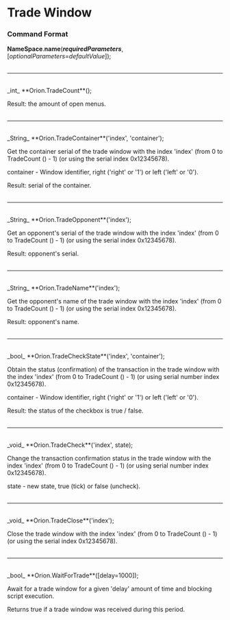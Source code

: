 # Trade Window

### Command Format

**NameSpace**.**name**(_**requiredParameters**_, [_optionalParameters=defaultValue_]);
</br></br>
***
</br>
_int_ **Orion.TradeCount**();

Result: the amount of open menus.
</br></br>
***
</br>
_String_ **Orion.TradeContainer**('index', 'container');

Get the container serial of the trade window with the index 'index' (from 0 to TradeCount () - 1) (or using the serial index 0x12345678).

container - Window identifier, right ('right' or '1') or left ('left' or '0').

Result: serial of the container.
</br></br>
***
</br>
_String_ **Orion.TradeOpponent**('index');

Get an opponent's serial of the trade window with the index 'index' (from 0 to TradeCount () - 1) (or using the serial index 0x12345678).

Result: opponent's serial.
</br></br>
***
</br>
_String_ **Orion.TradeName**('index');

Get the opponent's name of the trade window with the index 'index' (from 0 to TradeCount () - 1) (or using the serial index 0x12345678).

Result: opponent's name.
</br></br>
***
</br>
_bool_ **Orion.TradeCheckState**('index', 'container');

Obtain the status (confirmation) of the transaction in the trade window with the index 'index' (from 0 to TradeCount () - 1) (or using serial number index 0x12345678).

container - Window identifier, right ('right' or '1') or left ('left' or '0').

Result: the status of the checkbox is true / false.
</br></br>
***
</br>
_void_ **Orion.TradeCheck**('index', state);

Change the transaction confirmation status in the trade window with the index 'index' (from 0 to TradeCount () - 1) (or using serial number index 0x12345678).

state - new state, true (tick) or false (uncheck).
</br></br>
***
</br>
_void_ **Orion.TradeClose**('index');

Close the trade window with the index 'index' (from 0 to TradeCount () - 1) (or using the serial index 0x12345678).
</br></br>
***
</br>
_bool_ **Orion.WaitForTrade**([delay=1000]);

Await for a trade window for a given 'delay' amount of time and blocking script execution.

Returns true if a trade window was received during this period.
